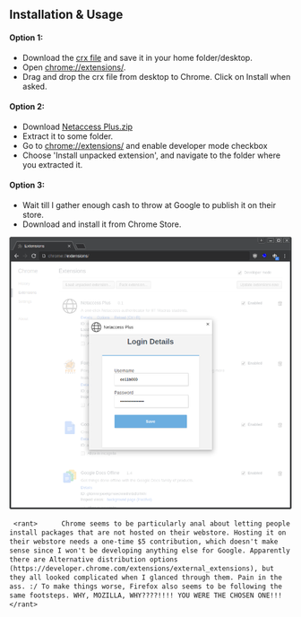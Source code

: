 ## Installation & Usage

#### Option 1:

- Download the [crx file](https://github.com/amitanilkulkarni/instinet/blob/master/netaccess-plus/chrome/Netaccess%20Plus.crx?raw=true) and save it in your home folder/desktop.
- Open [chrome://extensions/](chrome://extensions/).
- Drag and drop the crx file from desktop to Chrome. Click on Install when asked.
 
#### Option 2:

- Download [Netaccess Plus.zip](https://github.com/amitanilkulkarni/instinet/blob/master/netaccess-plus/chrome/Netaccess%20Plus.zip?raw=true)
- Extract it to some folder.
- Go to [chrome://extensions/](chrome://extensions/) and enable developer mode checkbox
- Choose 'Install unpacked extension', and navigate to the folder where you extracted it.

#### Option 3:

- Wait till I gather enough cash to throw at Google to publish it on their store.
- Download and install it from Chrome Store.

![Screenshot](/netaccess-plus/chrome/screenshot.png?raw=true "In all her glory!")

```
 <rant>      Chrome seems to be particularly anal about letting people install packages that are not hosted on their webstore. Hosting it on their webstore needs a one-time $5 contribution, which doesn't make sense since I won't be developing anything else for Google. Apparently there are Alternative distribution options (https://developer.chrome.com/extensions/external_extensions), but they all looked complicated when I glanced through them. Pain in the ass. :/ To make things worse, Firefox also seems to be following the same footsteps. WHY, MOZILLA, WHY????!!!! YOU WERE THE CHOSEN ONE!!!      </rant>
```
